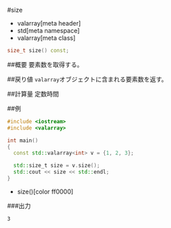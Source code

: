 #size
* valarray[meta header]
* std[meta namespace]
* valarray[meta class]

```cpp
size_t size() const;
```

##概要
要素数を取得する。


##戻り値
`valarray`オブジェクトに含まれる要素数を返す。


##計算量
定数時間


##例
```cpp
#include <iostream>
#include <valarray>

int main()
{
  const std::valarray<int> v = {1, 2, 3};

  std::size_t size = v.size();
  std::cout << size << std::endl;
}
```
* size()[color ff0000]

###出力
```
3
```


